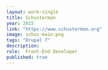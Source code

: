 ```yaml
---
layout: work-single
title: Schusterman
year: 2015
link: "https://www.schusterman.org"
image: schus-main.png
tags: "Drupal 7"
description:
role:  Front-End Developer
published: true
---
```

